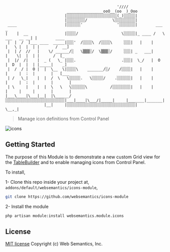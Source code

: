 ```                                             
                                                 '////
                           ________________ooO__(oo  )_Ooo
                          |░░░░░░░░░░░░░░░░░░░░░░(_)░░░░░|
                          |░░░░░░░░/           \░░░░░░░░░|
 ____                     |░░░░░░'               '░░░░░░░|        ___              _
|    |  __                |░░░░/                   \░░░░░|_ ____ /   \ ___   __ __| |        ____
 |  |  /  ]___ ____  _____|░░░'  /░░░░\  /░░░░\     ░░░|   |    |     |   \ |  |  | |       /  __]
 |  | /  //   |    \/ ______/░   \▒▒▒░/  \▒▒▒░/     ░░░| _   ___|     |    \|  |  | |      /  [_
 |  |/  /|    |  _ (   \_ |░░░.                    .░░░|  \_/   |  O  |  D  |  |  | |_____|    _]
 |  /  / |  O |  |  \__  \|░░░░\    _______/░/    /░░░░|   |    |     |     |  :  |       |   [___
 | /   \_|    |  |  /  \   \░░░░░.   \░░░░░/    .░░░░░░|   |    |     |     |  :  |       |       |
 | \     |    |  |  \   \   \░░░░░░\          /░░░░░░░░|   |    |     |     |     |       |       |
|___\____|\___|__|  |\______/░░░░░░░░░░░░░░░░░░░░░░░░░░|___|____|\___/|_____|     |_______|_______|
                 |__|     |░░░░░░░░░░░░░░░░░░░░░░░░░░░░░░|                   \__,_|
```
> Manage icon definitions from Control Panel

![icons](https://github.com/websemantics/icons-module/raw/master/docs/icons.gif "icons")

## Getting Started

The purpose of this Module is to demonstrate a new custom Grid view for the [TableBuilder](http://pyrocms.com/documentation/streams-platform/v1.1#ui/tables) and to enable managing icons from Control Panel.

To install,

1- Clone this repo inside your project at, `addons/default/websemantics/icons-module`,

```bash
git clone https://github.com/websemantics/icons-module
```

2- Install the module

```bash
php artisan module:install websemantics.module.icons
```

## License

[MIT license](http://opensource.org/licenses/mit-license.php)
Copyright (c) Web Semantics, Inc.
